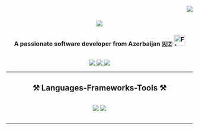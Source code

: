<link
  rel="stylesheet"
  href="https://cdn.jsdelivr.net/gh/lipis/flag-icons@7.0.0/css/flag-icons.min.css"
/>

<img align="right" src="https://visitor-badge.laobi.icu/badge?page_id=sarkhanhajibayov.sarkhanhajibayov" />

<h1 align="center">
    <img src="https://readme-typing-svg.herokuapp.com/?font=Righteous&color=337CCF&size=35&center=true&vCenter=true&width=500&height=70&duration=4000&lines=Hi+There!+👋;+I'm+Sarkhan+Hajibayov!;" />
</h1>

<h3 align="center">A passionate software developer from Azerbaijan 🇦🇿 <img src="https://upload.wikimedia.org/wikipedia/commons/d/dd/Flag_of_Azerbaijan.svg" alt="Flag of United States" width="30">

 </h3>

<br/>

<div align="center"> 
  <a href="mailto:shacibyov@gmail.com">
    <img src="https://img.shields.io/badge/Gmail-333333?style=for-the-badge&logo=gmail&logoColor=red" />
  </a>
  <a href="https://www.linkedin.com/in/sarkhan-hajibayov-2a1677208/" target="_blank">
    <img src="https://img.shields.io/badge/LinkedIn-0077B5?style=for-the-badge&logo=linkedin&logoColor=white" target="_blank" />
  </a>
  <a href="https://portfolio-fe27f.web.app" target="_blank">
     <img src="https://img.shields.io/badge/Portfolio-FF5722?style=for-the-badge&logo=todoist&logoColor=white" target="_blank" /> <!-- sqlite, safari, google-chrome are other good icon options -->
  </a>
</div>

 <hr/>
 
<h2 align="center">⚒️ Languages-Frameworks-Tools ⚒️</h2>
<br/>
<div align="center">
    <img src="https://skillicons.dev/icons?i=html,css,bootstrap,figma,js,jquery,ts,angular" />
    <img src="https://skillicons.dev/icons?i=git,github,cs,dotnet,py,firebase,vscode,docker,sql,postgres,postman" /><br>
</div>

<br/>
<hr/>
